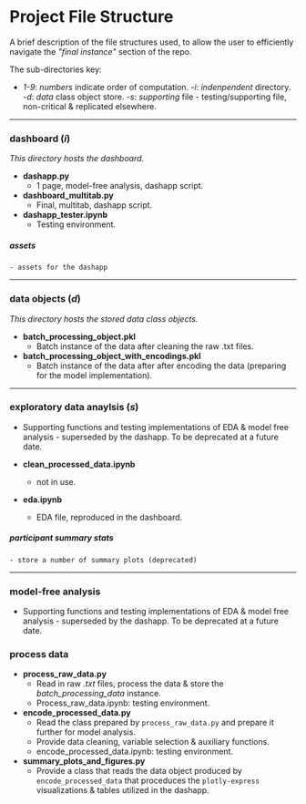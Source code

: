 # Project File Structure

A brief description of the file structures used, to allow the user to efficiently navigate the _"final instance"_ section of the repo.

The sub-directories key:

 - *1-9*: _numbers_ indicate order of computation.
 -*i*: _indenpendent_ directory.
 -*d*: _data_ class object store.
 -*s*: _supporting_ file - testing/supporting file, non-critical & replicated elsewhere.

----------

### dashboard (_i_)

_This directory hosts the dashboard._

  - **dashapp.py**
    - 1 page, model-free analysis, dashapp script.
  - **dashboard_multitab.py**
    - Final, multitab, dashapp script.
  - **dashapp_tester.ipynb**
    - Testing environment.
  
  ##### assets
    - assets for the dashapp

----------

### data objects (_d_)

_This directory hosts the stored data class objects._

  - **batch_processing_object.pkl**
    - Batch instance of the data after cleaning the raw .txt files.
  - **batch_processing_object_with_encodings.pkl**
    - Batch instance of the data after after encoding the data (preparing for the model implementation).
  
----------

### exploratory data anaylsis (_s_)

  - Supporting functions and testing implementations of EDA & model free analysis - superseded by the dashapp. To be deprecated at a future date.

  - **clean_processed_data.ipynb**
    - not in use.

  - **eda.ipynb**
    - EDA file, reproduced in the dashboard. 

  ##### participant summary stats
    - store a number of summary plots (deprecated)

----------

### model-free analysis 
  - Supporting functions and testing implementations of EDA & model free analysis - superseded by the dashapp. To be deprecated at a future date.

### process data
  - **process_raw_data.py**
    - Read in raw _.txt_ files, process the data & store the _batch\_processing\_data_ instance.
    - Process_raw_data.ipynb: testing environment.
  - **encode_processed_data.py**
    - Read the class prepared by `process_raw_data.py` and prepare it further for model analysis.
    - Provide data cleaning, variable selection & auxiliary functions.
    - encode_processed_data.ipynb: testing environment.
  - **summary_plots_and_figures.py**
    - Provide a class that reads the data object produced by `encode_processed_data` that proceduces the `plotly-express` visualizations & tables utilized in the dashapp.
